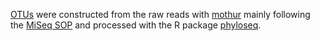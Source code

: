[OTUs](https://en.wikipedia.org/wiki/Operational_taxonomic_unit) were constructed from the raw reads with [mothur](https://www.mothur.org/) mainly following the [MiSeq SOP](https://www.mothur.org/wiki/MiSeq_SOP) and processed with the R package [phyloseq](https://joey711.github.io/phyloseq/index.html).
